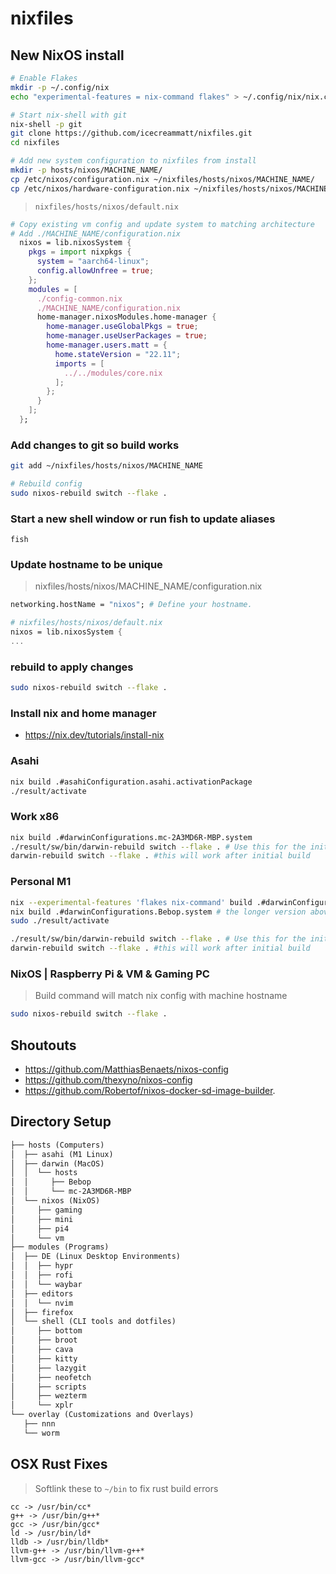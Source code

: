 # nixfiles

## New NixOS install

```bash
# Enable Flakes
mkdir -p ~/.config/nix
echo "experimental-features = nix-command flakes" > ~/.config/nix/nix.conf

# Start nix-shell with git
nix-shell -p git
git clone https://github.com/icecreammatt/nixfiles.git
cd nixfiles

# Add new system configuration to nixfiles from install
mkdir -p hosts/nixos/MACHINE_NAME/
cp /etc/nixos/configuration.nix ~/nixfiles/hosts/nixos/MACHINE_NAME/
cp /etc/nixos/hardware-configuration.nix ~/nixfiles/hosts/nixos/MACHINE_NAME/
```

> `nixfiles/hosts/nixos/default.nix`
```nix
# Copy existing vm config and update system to matching architecture
# Add ./MACHINE_NAME/configuration.nix
  nixos = lib.nixosSystem {
    pkgs = import nixpkgs {
      system = "aarch64-linux";
      config.allowUnfree = true;
    };
    modules = [
      ./config-common.nix
      ./MACHINE_NAME/configuration.nix
      home-manager.nixosModules.home-manager {
        home-manager.useGlobalPkgs = true;
        home-manager.useUserPackages = true;
        home-manager.users.matt = {
          home.stateVersion = "22.11";
          imports = [
            ../../modules/core.nix
          ];
        };
      }
    ];
  };
```

### Add changes to git so build works

```bash
git add ~/nixfiles/hosts/nixos/MACHINE_NAME

# Rebuild config
sudo nixos-rebuild switch --flake .
```

### Start a new shell window or run fish to update aliases

`fish`

### Update hostname to be unique
> nixfiles/hosts/nixos/MACHINE_NAME/configuration.nix
```nix
networking.hostName = "nixos"; # Define your hostname.

# nixfiles/hosts/nixos/default.nix
nixos = lib.nixosSystem {
...
```

### rebuild to apply changes
```bash
sudo nixos-rebuild switch --flake .
```

### Install nix and home manager
- https://nix.dev/tutorials/install-nix

### Asahi
```bash
nix build .#asahiConfiguration.asahi.activationPackage
./result/activate
```

### Work x86
```bash
nix build .#darwinConfigurations.mc-2A3MD6R-MBP.system
./result/sw/bin/darwin-rebuild switch --flake . # Use this for the initial build
darwin-rebuild switch --flake . #this will work after initial build
```

### Personal M1
```bash
nix --experimental-features 'flakes nix-command' build .#darwinConfigurations.Bebop.system
nix build .#darwinConfigurations.Bebop.system # the longer version above might be neede for initial install
sudo ./result/activate

./result/sw/bin/darwin-rebuild switch --flake . # Use this for the initial build
darwin-rebuild switch --flake . #this will work after initial build
```

### NixOS | Raspberry Pi & VM & Gaming PC

> Build command will match nix config with machine hostname

```bash
sudo nixos-rebuild switch --flake .
```

## Shoutouts
- https://github.com/MatthiasBenaets/nixos-config
- https://github.com/thexyno/nixos-config
- https://github.com/Robertof/nixos-docker-sd-image-builder.

## Directory Setup

```txt
├── hosts (Computers)
│  ├── asahi (M1 Linux)
│  ├── darwin (MacOS)
│  │  └── hosts
│  │     ├── Bebop
│  │     └── mc-2A3MD6R-MBP
│  └── nixos (NixOS)
│     ├── gaming
│     ├── mini
│     ├── pi4
│     └── vm
├── modules (Programs)
│  ├── DE (Linux Desktop Environments)
│  │  ├── hypr
│  │  ├── rofi
│  │  └── waybar
│  ├── editors
│  │  └── nvim
│  ├── firefox
│  └── shell (CLI tools and dotfiles)
│     ├── bottom
│     ├── broot
│     ├── cava
│     ├── kitty
│     ├── lazygit
│     ├── neofetch
│     ├── scripts
│     ├── wezterm
│     └── xplr
└── overlay (Customizations and Overlays)
   ├── nnn
   └── worm
```

## OSX Rust Fixes

> Softlink these to `~/bin` to fix rust build errors
```
cc -> /usr/bin/cc*
g++ -> /usr/bin/g++*
gcc -> /usr/bin/gcc*
ld -> /usr/bin/ld*
lldb -> /usr/bin/lldb*
llvm-g++ -> /usr/bin/llvm-g++*
llvm-gcc -> /usr/bin/llvm-gcc*
```
